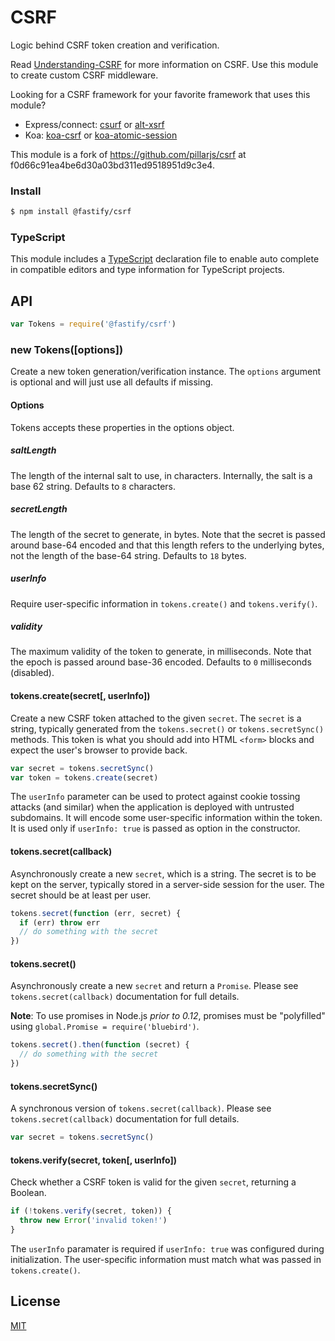 # CSRF

Logic behind CSRF token creation and verification.

Read [Understanding-CSRF](https://github.com/pillarjs/understanding-csrf)
for more information on CSRF. Use this module to create custom CSRF middleware.

Looking for a CSRF framework for your favorite framework that uses this
module?

  * Express/connect: [csurf](https://www.npmjs.com/package/csurf) or
    [alt-xsrf](https://www.npmjs.com/package/alt-xsrf)
  * Koa: [koa-csrf](https://www.npmjs.com/package/koa-csrf) or
    [koa-atomic-session](https://www.npmjs.com/package/koa-atomic-session)

This module is a fork of https://github.com/pillarjs/csrf at f0d66c91ea4be6d30a03bd311ed9518951d9c3e4.

### Install

```sh
$ npm install @fastify/csrf
```

### TypeScript

This module includes a [TypeScript](https://www.typescriptlang.org/)
declaration file to enable auto complete in compatible editors and type
information for TypeScript projects.

## API

<!-- eslint-disable no-unused-vars -->

```js
var Tokens = require('@fastify/csrf')
```

### new Tokens([options])

Create a new token generation/verification instance. The `options` argument is
optional and will just use all defaults if missing.

#### Options

Tokens accepts these properties in the options object.

##### saltLength

The length of the internal salt to use, in characters. Internally, the salt
is a base 62 string. Defaults to `8` characters.

##### secretLength

The length of the secret to generate, in bytes. Note that the secret is
passed around base-64 encoded and that this length refers to the underlying
bytes, not the length of the base-64 string. Defaults to `18` bytes.

##### userInfo

Require user-specific information in `tokens.create()` and
`tokens.verify()`.

##### validity

The maximum validity of the token to generate, in milliseconds. Note that the epoch  is
passed around base-36 encoded. Defaults to `0` milliseconds (disabled).

#### tokens.create(secret[, userInfo])

Create a new CSRF token attached to the given `secret`. The `secret` is a
string, typically generated from the `tokens.secret()` or `tokens.secretSync()`
methods. This token is what you should add into HTML `<form>` blocks and
expect the user's browser to provide back.

<!-- eslint-disable no-undef, no-unused-vars -->

```js
var secret = tokens.secretSync()
var token = tokens.create(secret)
```

The `userInfo` parameter can be used to protect against cookie tossing
attacks (and similar) when the application is deployed with untrusted
subdomains. It will encode some user-specific information within the
token. It is used only if `userInfo: true`  is passed as option in the
constructor.

#### tokens.secret(callback)

Asynchronously create a new `secret`, which is a string. The secret is to
be kept on the server, typically stored in a server-side session for the
user. The secret should be at least per user.

<!-- eslint-disable no-undef -->

```js
tokens.secret(function (err, secret) {
  if (err) throw err
  // do something with the secret
})
```

#### tokens.secret()

Asynchronously create a new `secret` and return a `Promise`. Please see
`tokens.secret(callback)` documentation for full details.

**Note**: To use promises in Node.js _prior to 0.12_, promises must be
"polyfilled" using `global.Promise = require('bluebird')`.

<!-- eslint-disable no-undef -->

```js
tokens.secret().then(function (secret) {
  // do something with the secret
})
```

#### tokens.secretSync()

A synchronous version of `tokens.secret(callback)`. Please see
`tokens.secret(callback)` documentation for full details.

<!-- eslint-disable no-undef, no-unused-vars -->

```js
var secret = tokens.secretSync()
```

#### tokens.verify(secret, token[, userInfo])

Check whether a CSRF token is valid for the given `secret`, returning
a Boolean.

<!-- eslint-disable no-undef -->

```js
if (!tokens.verify(secret, token)) {
  throw new Error('invalid token!')
}
```

The `userInfo` paramater is required if `userInfo: true` was configured
during initialization. The user-specific information must match what was
passed in `tokens.create()`.

## License

[MIT](LICENSE)
